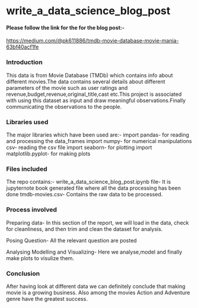 # write_a_data_science_blog_post

#### Please follow the link for the for the blog post:-

https://medium.com/@pk611886/tmdb-movie-database-movie-mania-63bf40acf1fe

### Introduction
This data is from Movie Database (TMDb) which contains info about different movies.The data contains several details about different parameters of the movie such as user ratings and revenue,budget,revenue,original_title,cast etc.This project is associated with using this dataset as input and draw meaningful observations.Finally communicating the observations to the people.

### Libraries used
The major libraries which have been used are:-
import pandas- for reading and processing the data_frames
import numpy- for numerical manipulations
csv- reading the csv file
import seaborn- for plotting
import matplotlib.pyplot- for making plots

### Files included
The repo contains:-
write_a_data_science_blog_post.ipynb file- It is jupyternote book generated file where all the data processing has been done
tmdb-movies.csv- Contains the raw data to be processed. 

### Process involved
Preparing data- In this section of the report, we will load in the data, check for cleanliness, and then trim and clean the dataset for analysis.

Posing Question- All the relevant question are posted

Analysing Modelling and Visualizing- Here we analyse,model and finally make plots to visulize them.

### Conclusion 
After having look at different data we can definitely conclude that making movie is a growing business. Also among the movies Action and Adventure genre have the greatest success.


